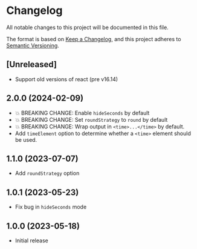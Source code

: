 # Changelog

All notable changes to this project will be documented in this file.

The format is based on [Keep a Changelog](https://keepachangelog.com/en/1.0.0/),
and this project adheres to [Semantic Versioning](https://semver.org/spec/v2.0.0.html).

## [Unreleased]

- Support old versions of react (pre v16.14)

## 2.0.0 (2024-02-09)

- 💥 BREAKING CHANGE: Enable `hideSeconds` by default
- 💥 BREAKING CHANGE: Set `roundStrategy` to `round` by default
- 💥 BREAKING CHANGE: Wrap output in `<time>...</time>` by default.
- Add `timeElement` option to determine whether a `<time>` element should be used.

## 1.1.0 (2023-07-07)

- Add `roundStrategy` option

## 1.0.1 (2023-05-23)

- Fix bug in `hideSeconds` mode

## 1.0.0 (2023-05-18)

- Initial release
